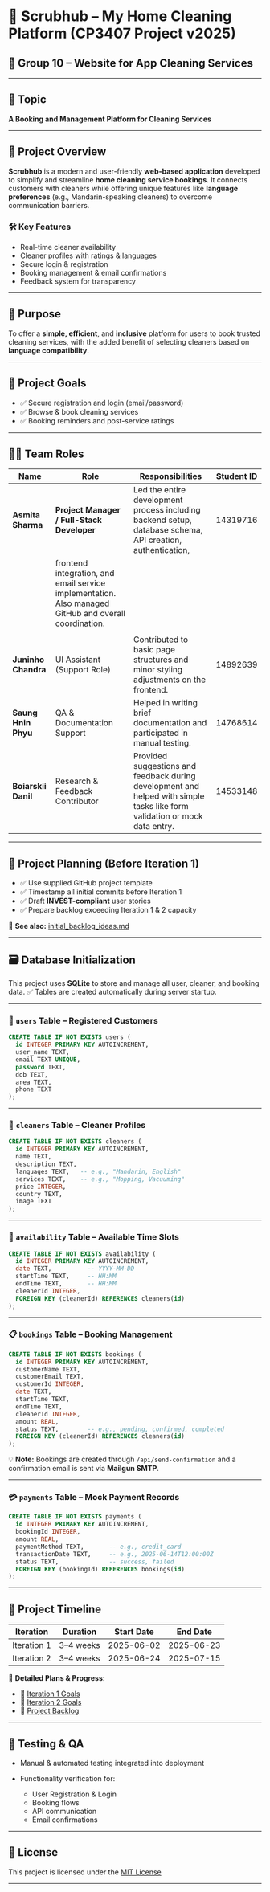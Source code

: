 # 🧼 Scrubhub – My Home Cleaning Platform (CP3407 Project v2025)

## 👥 Group 10 – Website for App Cleaning Services

---

## 📌 Topic

**A Booking and Management Platform for Cleaning Services**

---

## 🧩 Project Overview

**Scrubhub** is a modern and user-friendly **web-based application** developed to simplify and streamline **home cleaning service bookings**. It connects customers with cleaners while offering unique features like **language preferences** (e.g., Mandarin-speaking cleaners) to overcome communication barriers.

### 🛠 Key Features

* Real-time cleaner availability
* Cleaner profiles with ratings & languages
* Secure login & registration
* Booking management & email confirmations
* Feedback system for transparency

---

## 🎯 Purpose

To offer a **simple, efficient**, and **inclusive** platform for users to book trusted cleaning services, with the added benefit of selecting cleaners based on **language compatibility**.

---

## 🥅 Project Goals

* ✅ Secure registration and login (email/password)
* ✅ Browse & book cleaning services
* ✅ Booking reminders and post-service ratings

---

## 👩‍💻 Team Roles

| Name                | Role                                       | Responsibilities                                                                                                           |  Student ID   |
|-------------------  |-----------------------------------         |-----------------------------------------------------------------------------------------------------------------------     | ------------- |
| **Asmita Sharma**   | **Project Manager / Full-Stack Developer** | Led the entire development process including backend setup, database schema, API creation, authentication,                 |  14319716     |
|                     |                                               frontend integration, and email service implementation. Also managed GitHub and overall coordination.                     |               |
|                     |                                                                                                                                                                                         
| **Juninho Chandra** | UI Assistant (Support Role)              | Contributed to basic page structures and minor styling adjustments on the frontend.                                        |  14892639     |
| **Saung Hnin Phyu** | QA & Documentation Support               | Helped in writing brief documentation and participated in manual testing.                                                  |  14768614     |
| **Boiarskii Danil** | Research & Feedback Contributor          | Provided suggestions and feedback during development and helped with simple tasks like form validation or mock data entry. |  14533148     |


---

## 🧭 Project Planning (Before Iteration 1)

* ✅ Use supplied GitHub project template
* ✅ Timestamp all initial commits before Iteration 1
* ✅ Draft **INVEST-compliant** user stories
* ✅ Prepare backlog exceeding Iteration 1 & 2 capacity

📄 **See also:** [initial\_backlog\_ideas.md](./initial_backlog_ideas.md)

---

## 🗃 Database Initialization

This project uses **SQLite** to store and manage all user, cleaner, and booking data.
✅ Tables are created automatically during server startup.

---

### 👤 `users` Table – Registered Customers

```sql
CREATE TABLE IF NOT EXISTS users (
  id INTEGER PRIMARY KEY AUTOINCREMENT,
  user_name TEXT,
  email TEXT UNIQUE,
  password TEXT,
  dob TEXT,
  area TEXT,
  phone TEXT
);
```

---

### 🧹 `cleaners` Table – Cleaner Profiles

```sql
CREATE TABLE IF NOT EXISTS cleaners (
  id INTEGER PRIMARY KEY AUTOINCREMENT,
  name TEXT,
  description TEXT,
  languages TEXT,   -- e.g., "Mandarin, English"
  services TEXT,    -- e.g., "Mopping, Vacuuming"
  price INTEGER,
  country TEXT,
  image TEXT
);
```

---

### 📆 `availability` Table – Available Time Slots

```sql
CREATE TABLE IF NOT EXISTS availability (
  id INTEGER PRIMARY KEY AUTOINCREMENT,
  date TEXT,          -- YYYY-MM-DD
  startTime TEXT,     -- HH:MM
  endTime TEXT,       -- HH:MM
  cleanerId INTEGER,
  FOREIGN KEY (cleanerId) REFERENCES cleaners(id)
);
```

---

### 📋 `bookings` Table – Booking Management

```sql
CREATE TABLE IF NOT EXISTS bookings (
  id INTEGER PRIMARY KEY AUTOINCREMENT,
  customerName TEXT,
  customerEmail TEXT,
  customerId INTEGER,
  date TEXT,
  startTime TEXT,
  endTime TEXT,
  cleanerId INTEGER,
  amount REAL,
  status TEXT,        -- e.g., pending, confirmed, completed
  FOREIGN KEY (cleanerId) REFERENCES cleaners(id)
);
```

💡 **Note:** Bookings are created through `/api/send-confirmation` and a confirmation email is sent via **Mailgun SMTP**.

---

### 💳 `payments` Table – Mock Payment Records

```sql
CREATE TABLE IF NOT EXISTS payments (
  id INTEGER PRIMARY KEY AUTOINCREMENT,
  bookingId INTEGER,
  amount REAL,
  paymentMethod TEXT,       -- e.g., credit_card
  transactionDate TEXT,     -- e.g., 2025-06-14T12:00:00Z
  status TEXT,              -- success, failed
  FOREIGN KEY (bookingId) REFERENCES bookings(id)
);
```

---

## 📅 Project Timeline

| Iteration   | Duration  | Start Date | End Date   |
| ----------- | --------- | ---------- | ---------- |
| Iteration 1 | 3–4 weeks | 2025-06-02 | 2025-06-23 |
| Iteration 2 | 3–4 weeks | 2025-06-24 | 2025-07-15 |

📌 **Detailed Plans & Progress:**

* 📑 [Iteration 1 Goals](./iteration_1.md#iteration-1-goals)
* 📑 [Iteration 2 Goals](./iteration_2.md#iteration-2-goals)
* 📌 [Project Backlog](./project-plan.md#user-stories-backlog)

---

## 🧪 Testing & QA

* Manual & automated testing integrated into deployment
* Functionality verification for:

  * User Registration & Login
  * Booking flows
  * API communication
  * Email confirmations

---

## 📜 License

This project is licensed under the [MIT License](./LICENSE.txt)

---


